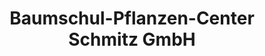 ---
title: "Baumschul-Pflanzen-Center Schmitz GmbH"
url: /zuelpich/baumschul-pflanzen-center-schmitz-gmbh/
shop: Garten-Center
---